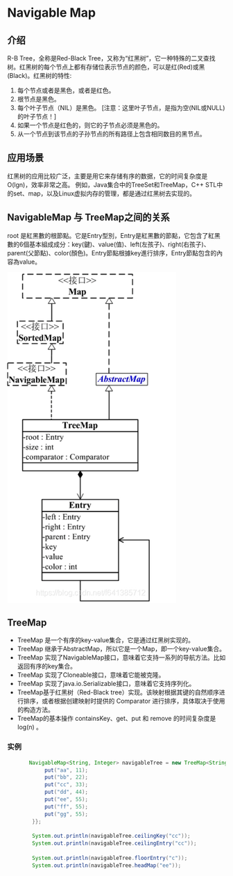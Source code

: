 # Navigable Map

## 介绍

R-B Tree，全称是Red-Black Tree，又称为“红黑树”，它一种特殊的二叉查找树。红黑树的每个节点上都有存储位表示节点的颜色，可以是红(Red)或黑(Black)。红黑树的特性:

1. 每个节点或者是黑色，或者是红色。
2. 根节点是黑色。
3. 每个叶子节点（NIL）是黑色。 [注意：这里叶子节点，是指为空(NIL或NULL)的叶子节点！]
4. 如果一个节点是红色的，则它的子节点必须是黑色的。
5. 从一个节点到该节点的子孙节点的所有路径上包含相同数目的黑节点。

## 应用场景

红黑树的应用比较广泛，主要是用它来存储有序的数据，它的时间复杂度是O(lgn)，效率非常之高。
例如，Java集合中的TreeSet和TreeMap，C++ STL中的set、map，以及Linux虚拟内存的管理，都是通过红黑树去实现的。

## NavigableMap 与 TreeMap之间的关系

root 是紅黑數的根節點。它是Entry型別，Entry是紅黑數的節點，它包含了紅黑數的6個基本組成成分：key(鍵)、value(值)、left(左孩子)、right(右孩子)、parent(父節點)、color(顏色)。Entry節點根據key進行排序，Entry節點包含的內容為value。

![图 NavigableMap&TreeMap](../images/java/java_treemap.png)


## TreeMap

- TreeMap 是一个有序的key-value集合，它是通过红黑树实现的。
- TreeMap 继承于AbstractMap，所以它是一个Map，即一个key-value集合。
- TreeMap 实现了NavigableMap接口，意味着它支持一系列的导航方法。比如返回有序的key集合。
- TreeMap 实现了Cloneable接口，意味着它能被克隆。
- TreeMap 实现了java.io.Serializable接口，意味着它支持序列化。
- TreeMap基于红黑树（Red-Black tree）实现。该映射根据其键的自然顺序进行排序，或者根据创建映射时提供的 Comparator 进行排序，具体取决于使用的构造方法。
- TreeMap的基本操作 containsKey、get、put 和 remove 的时间复杂度是 log(n) 。


### 实例

```java
       NavigableMap<String, Integer> navigableTree = new TreeMap<String, Integer>() {{
            put("aa", 11);
            put("bb", 22);
            put("cc", 33);
            put("dd", 44);
            put("ee", 55);
            put("ff", 55);
            put("gg", 55);
        }};

        System.out.println(navigableTree.ceilingKey("cc"));
        System.out.println(navigableTree.ceilingEntry("cc"));

        System.out.println(navigableTree.floorEntry("c"));
        System.out.println(navigableTree.headMap("ee"));

```
